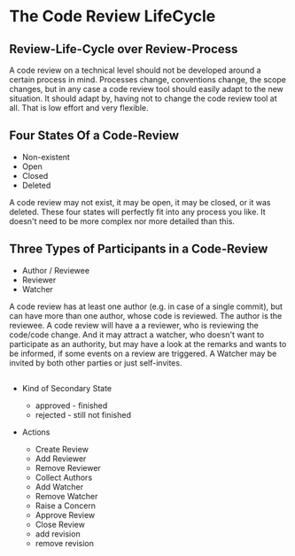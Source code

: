 # The Code Review LifeCycle

## Review-Life-Cycle over Review-Process

A code review on a technical level should not be developed around a certain process in mind. Processes
change, conventions change, the scope changes, but in any case a code review tool should easily adapt
to the new situation. It should adapt by, having not to change the code review tool at all. That is low
effort and very flexible.

## Four States Of a Code-Review

* Non-existent
* Open
* Closed
* Deleted

A code review may not exist, it may be open, it may be closed, or it was deleted. These four states
will perfectly fit into any process you like. It doesn't need to be more complex nor more detailed 
than this.

## Three Types of Participants in a Code-Review

* Author / Reviewee
* Reviewer
* Watcher

A code review has at least one author (e.g. in case of a single commit), but can have more than one
author, whose code is reviewed. The author is the reviewee. A code review will have a a reviewer, who
is reviewing the code/code change. And it may attract a watcher, who doesn't want to participate as
an authority, but may have a look at the remarks and wants to be informed, if some events on a review
are triggered. A Watcher may be invited by both other parties or just self-invites.  

## 
  
* Kind of Secondary State
  * approved - finished
  * rejected - still not finished

* Actions
  * Create Review
  * Add Reviewer
  * Remove Reviewer
  * Collect Authors
  * Add Watcher
  * Remove Watcher
  * Raise a Concern
  * Approve Review
  * Close Review
  * add revision
  * remove revision